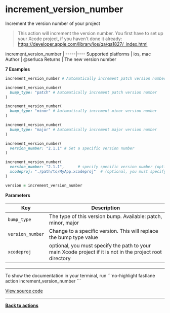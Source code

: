 # increment_version_number


Increment the version number of your project




> This action will increment the version number. 
You first have to set up your Xcode project, if you haven't done it already:
https://developer.apple.com/library/ios/qa/qa1827/_index.html


increment_version_number |
-----|----
Supported platforms | ios, mac
Author | @serluca
Returns | The new version number



**7 Examples**

```ruby
increment_version_number # Automatically increment patch version number
```

```ruby
increment_version_number(
  bump_type: "patch" # Automatically increment patch version number
)
```

```ruby
increment_version_number(
  bump_type: "minor" # Automatically increment minor version number
)
```

```ruby
increment_version_number(
  bump_type: "major" # Automatically increment major version number
)
```

```ruby
increment_version_number(
  version_number: "2.1.1" # Set a specific version number
)
```

```ruby
increment_version_number(
  version_number: "2.1.1",      # specify specific version number (optional, omitting it increments patch version number)
  xcodeproj: "./path/to/MyApp.xcodeproj"  # (optional, you must specify the path to your main Xcode project if it is not in the project root directory)
)
```

```ruby
version = increment_version_number
```





**Parameters**

Key | Description
----|------------
  `bump_type` | The type of this version bump. Available: patch, minor, major
  `version_number` | Change to a specific version. This will replace the bump type value
  `xcodeproj` | optional, you must specify the path to your main Xcode project if it is not in the project root directory




<hr />
To show the documentation in your terminal, run
```no-highlight
fastlane action increment_version_number
```

<a href="https://github.com/fastlane/fastlane/blob/master/fastlane/lib/fastlane/actions/increment_version_number.rb" target="_blank">View source code</a>

<hr />

<a href="/actions"><b>Back to actions</b></a>
